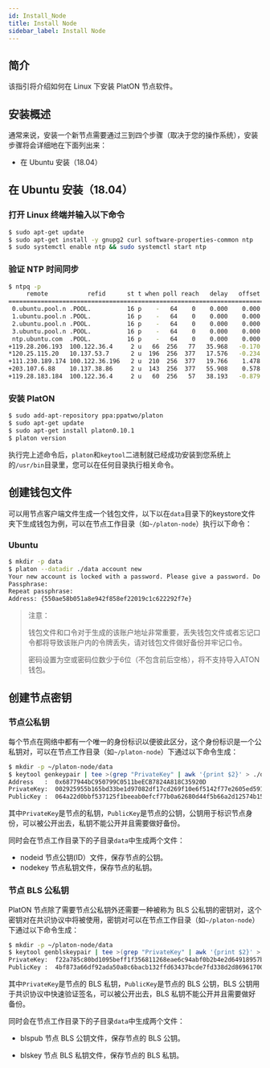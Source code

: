 ```yaml
---
id: Install_Node
title: Install Node
sidebar_label: Install Node
---
```


## 简介

该指引将介绍如何在 Linux 下安装 PlatON 节点软件。



## 安装概述

通常来说，安装一个新节点需要通过三到四个步骤（取决于您的操作系统），安装步骤将会详细地在下面列出来：

- 在 Ubuntu 安装（18.04）




## 在 Ubuntu 安装（18.04）

### 打开 Linux 终端并输入以下命令

```bash
$ sudo apt-get update
$ sudo apt-get install -y gnupg2 curl software-properties-common ntp
$ sudo systemctl enable ntp && sudo systemctl start ntp
```



### 验证 NTP 时间同步

```bash
$ ntpq -p
     remote           refid      st t when poll reach   delay   offset  jitter
==============================================================================
 0.ubuntu.pool.n .POOL.          16 p    -   64    0    0.000    0.000   0.000
 1.ubuntu.pool.n .POOL.          16 p    -   64    0    0.000    0.000   0.000
 2.ubuntu.pool.n .POOL.          16 p    -   64    0    0.000    0.000   0.000
 3.ubuntu.pool.n .POOL.          16 p    -   64    0    0.000    0.000   0.000
 ntp.ubuntu.com  .POOL.          16 p    -   64    0    0.000    0.000   0.000
+119.28.206.193  100.122.36.4     2 u   66  256   77   35.968   -0.170   3.995
*120.25.115.20   10.137.53.7      2 u  196  256  377   17.576   -0.234   6.044
+111.230.189.174 100.122.36.196   2 u  210  256  377   19.766    1.478   9.766
+203.107.6.88    10.137.38.86     2 u  143  256  377   55.908    0.578   4.413
+119.28.183.184  100.122.36.4     2 u   60  256   57   38.193   -0.879   5.491
```



### 安装 PlatON

```bash
$ sudo add-apt-repository ppa:ppatwo/platon
$ sudo apt-get update
$ sudo apt-get install platon0.10.1
$ platon version
```

执行完上述命令后，`platon`和`keytool`二进制就已经成功安装到您系统上的`/usr/bin`目录里，您可以在任何目录执行相关命令。



## 创建钱包文件

可以用节点客户端文件生成一个钱包文件，以下以在`data`目录下的keystore文件夹下生成钱包为例，可以在节点工作目录（如`~/platon-node`）执行以下命令：

### Ubuntu

```bash
$ mkdir -p data
$ platon --datadir ./data account new
Your new account is locked with a password. Please give a password. Do not forget this password.
Passphrase:
Repeat passphrase:
Address: {550ae58b051a8e942f858ef22019c1c622292f7e}
```

> 注意：
>
> 钱包文件和口令对于生成的该账户地址非常重要，丢失钱包文件或者忘记口令都将导致该账户内的令牌丢失，请对钱包文件做好备份并牢记口令。
>
> 密码设置为空或密码位数少于6位（不包含前后空格），将不支持导入ATON钱包。
>



## 创建节点密钥

### 节点公私钥

每个节点在网络中都有一个唯一的身份标识以便彼此区分，这个身份标识是一个公私钥对，可以在节点工作目录（如`~/platon-node`）下通过以下命令生成：

```bash
$ mkdir -p ~/platon-node/data
$ keytool genkeypair | tee >(grep "PrivateKey" | awk '{print $2}' > ./data/nodekey) >(grep "PublicKey" | awk '{print $3}' > ./data/nodeid)
Address   :  0x6877944bC950799C0511beECB7824A818C35920D
PrivateKey:  002925955b165bd33be1d97082df17cd269f10e6f5142f77e2605ed591d314bf
PublicKey :  064a22d0bbf537125f1beeab0efcf77b0a62680d44f5b66a2d12574b159601e662edbb6b57aea5eafabbff8ba5157ef613fe4b176cb8d97ea4951b6815748973
```

其中`PrivateKey`是节点的私钥，`PublicKey`是节点的公钥，公钥用于标识节点身份，可以被公开出去，私钥不能公开并且需要做好备份。

同时会在节点工作目录下的子目录`data`中生成两个文件：

- nodeid 节点公钥(ID）文件，保存节点的公钥。
- nodekey 节点私钥文件，保存节点的私钥。



### 节点 BLS 公私钥

PlatON 节点除了需要节点公私钥外还需要一种被称为 BLS 公私钥的密钥对，这个密钥对在共识协议中将被使用，密钥对可以在节点工作目录（如`~/platon-node`）下通过以下命令生成：

```bash
$ mkdir -p ~/platon-node/data
$ keytool genblskeypair | tee >(grep "PrivateKey" | awk '{print $2}' > ./data/blskey) >(grep "PublicKey" | awk '{print $3}' > ./data/blspub)
PrivateKey:  f22a785c80bd1095beff1f356811268eae6c94abf0b2b4e2d64918957b74783e
PublicKey :  4bf873a66df92ada50a8c6bacb132ffd63437bcde7fd338d2d8696170034a6332e404ac3abb50326ee517ec5f63caf12891ce794ed14f8528fa7c54bc0ded7c5291f708116bb8ee8adadf1e88588866325d764230f4a45929d267a9e8f264402
```

其中`PrivateKey`是节点的 BLS 私钥，`PublicKey`是节点的 BLS 公钥，BLS 公钥用于共识协议中快速验证签名，可以被公开出去，BLS 私钥不能公开并且需要做好备份。

同时会在节点工作目录下的子目录`data`中生成两个文件：

- blspub 节点 BLS 公钥文件，保存节点的 BLS 公钥。

- blskey 节点 BLS 私钥文件，保存节点的 BLS 私钥。